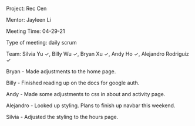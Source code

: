Project: Rec Cen

Mentor: Jayleen Li

Meeting Time: 04-29-21

Type of meeting: daily scrum

Team: Silvia Yu ✓, Billy Wu ✓, Bryan Xu ✓, Andy Ho ✓, Alejandro Rodriguiz ✓

Bryan - Made adjustments to the home page.

Billy - Finished reading up on the docs for google auth.

Andy - Made some adjustments to css in about and activity page.

Alejandro - Looked up styling. Plans to finish up navbar this weekend.

Silvia - Adjusted the styling to the hours page.
